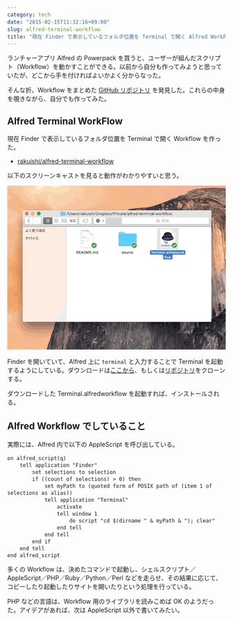 ```yaml
---
category: tech
date: "2015-02-15T11:32:16+09:00"
slug: alfred-terminal-workflow
title: "現在 Finder で表示しているフォルダ位置を Terminal で開く Alfred WorkFlow を作りました"
---
```


ランチャーアプリ Alfred の Powerpack を買うと、ユーザーが組んだスクリプト（Workflow）を動かすことができる。以前から自分も作ってみようと思っていたが、どこから手を付ければよいかよく分からなった。

そんな折、Workflow をまとめた [GitHub リポジトリ](https://github.com/zenorocha/alfred-workflows) を発見した。これらの中身を覗きながら、自分でも作ってみた。

## Alfred Terminal WorkFlow

現在 Finder で表示しているフォルダ位置を Terminal で開く Workflow を作った。

- [rakuishi/alfred-terminal-workflow](https://github.com/rakuishi/alfred-terminal-workflow)

以下のスクリーンキャストを見ると動作がわかりやすいと思う。

<img alt="" src="https://raw.githubusercontent.com/rakuishi/static/master/images/alfred-terminal-workflow.gif">

Finder を開いていて、Alfred 上に `terminal` と入力することで Terminal を起動するようにしている。ダウンロードは[ここから](https://github.com/rakuishi/alfred-terminal-workflow/blob/master/Terminal.alfredworkflow?raw=true)、もしくは[リポジトリ](https://github.com/rakuishi/alfred-terminal-workflow)をクローンする。

ダウンロードした Terminal.alfredworkflow を起動すれば、インストールされる。

## Alfred Workflow でしていること

実際には、Alfred 内で以下の AppleScript を呼び出している。

    on alfred_script(q)
    	tell application "Finder"
    		set selections to selection
    		if ((count of selections) > 0) then
    			set myPath to (quoted form of POSIX path of (item 1 of selections as alias))
    			tell application "Terminal"
    				activate
    				tell window 1
    					do script "cd $(dirname " & myPath & "); clear"
    				end tell
    			end tell
    		end if
    	end tell
    end alfred_script

多くの Workflow は、決めたコマンドで起動し、シェルスクリプト／AppleScript／PHP／Ruby／Python／Perl などを走らせ、その結果に応じて、コピーしたり起動したりサイトを開いたりという処理を行っている。

PHP などの言語は、Workflow 用のライブラリを読みこめば OK のようだった。アイデアがあれば、次は AppleScript 以外で書いてみたい。
